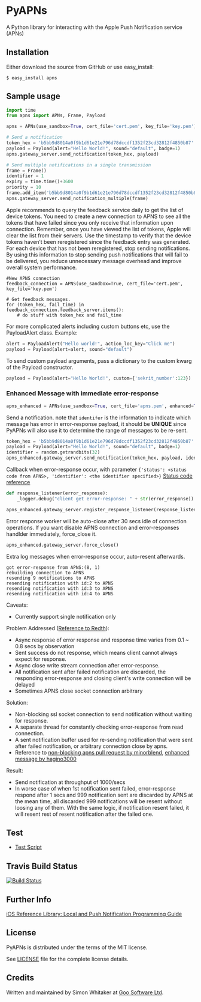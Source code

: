 # PyAPNs 

A Python library for interacting with the Apple Push Notification service 
(APNs)

## Installation

Either download the source from GitHub or use easy_install:

    $ easy_install apns

## Sample usage

```python
import time
from apns import APNs, Frame, Payload

apns = APNs(use_sandbox=True, cert_file='cert.pem', key_file='key.pem')

# Send a notification
token_hex = 'b5bb9d8014a0f9b1d61e21e796d78dccdf1352f23cd32812f4850b87'
payload = Payload(alert="Hello World!", sound="default", badge=1)
apns.gateway_server.send_notification(token_hex, payload)

# Send multiple notifications in a single transmission
frame = Frame()
identifier = 1
expiry = time.time()+3600
priority = 10
frame.add_item('b5bb9d8014a0f9b1d61e21e796d78dccdf1352f23cd32812f4850b87', payload, identifier, expiry, priority)
apns.gateway_server.send_notification_multiple(frame)
```

Apple recommends to query the feedback service daily to get the list of device tokens. You need to create a new connection to APNS to see all the tokens that have failed since you only receive that information upon connection. Remember, once you have viewed the list of tokens, Apple will clear the list from their servers. Use the timestamp to verify that the device tokens haven’t been reregistered since the feedback entry was generated. For each device that has not been reregistered, stop sending notifications. By using this information to stop sending push notifications that will fail to be delivered, you reduce unnecessary message overhead and improve overall system performance.

```
#New APNS connection
feedback_connection = APNS(use_sandbox=True, cert_file='cert.pem', key_file='key.pem')

# Get feedback messages.
for (token_hex, fail_time) in feedback_connection.feedback_server.items():
    # do stuff with token_hex and fail_time
```


For more complicated alerts including custom buttons etc, use the PayloadAlert 
class. Example:

```python
alert = PayloadAlert("Hello world!", action_loc_key="Click me")
payload = Payload(alert=alert, sound="default")
```

To send custom payload arguments, pass a dictionary to the custom kwarg
of the Payload constructor.

```python
payload = Payload(alert="Hello World!", custom={'sekrit_number':123})
```

### Enhanced Message with immediate error-response
```python
apns_enhanced = APNs(use_sandbox=True, cert_file='apns.pem', enhanced=True)
```

Send a notification. note that `identifer` is the information to indicate which message has error in error-response payload, it should be **UNIQUE** since PyAPNs will also use it to determine the range of messages to be re-sent.
```python
token_hex = 'b5bb9d8014a0f9b1d61e21e796d78dccdf1352f23cd32812f4850b87'
payload = Payload(alert="Hello World!", sound="default", badge=1)
identifier = random.getrandbits(32)
apns_enhanced.gateway_server.send_notification(token_hex, payload, identifier=identifier)
```

Callback when error-response occur, with parameter `{'status': <status code from APNS>, 'identifier': <the identifier specified>}`
[Status code reference](https://developer.apple.com/library/ios/documentation/NetworkingInternet/Conceptual/RemoteNotificationsPG/Chapters/CommunicatingWIthAPS.html#//apple_ref/doc/uid/TP40008194-CH101-SW4)
```python
def response_listener(error_response):
    _logger.debug("client get error-response: " + str(error_response))

apns_enhanced.gateway_server.register_response_listener(response_listener)
```

Error response worker will be auto-close after 30 secs idle of connection operations.
If you want disable APNS connection and error-responses handlder immediately, force_close it.
```python
apns_enhanced.gateway_server.force_close()
```

Extra log messages when error-response occur, auto-resent afterwards.

    got error-response from APNS:(8, 1)
    rebuilding connection to APNS
    resending 9 notifications to APNS
    resending notification with id:2 to APNS
    resending notification with id:3 to APNS
    resending notification with id:4 to APNS

Caveats:

* Currently support single notification only

Problem Addressed ([Reference to Redth](http://redth.codes/the-problem-with-apples-push-notification-ser/)):

* Async response of error response and response time varies from 0.1 ~ 0.8 secs by observation
* Sent success do not response, which means client cannot always expect for response.
* Async close write stream connection after error-response.
* All notification sent after failed notification are discarded, the responding error-response and closing client's write connection will be delayed
* Sometimes APNS close socket connection arbitrary

Solution:

* Non-blocking ssl socket connection to send notification without waiting for response.
* A separate thread for constantly checking error-response from read connection.
* A sent notification buffer used for re-sending notification that were sent after failed notification, or arbitrary connection close by apns.
* Reference to [non-blocking apns pull request by minorblend](https://github.com/djacobs/PyAPNs/pull/25), [enhanced message by hagino3000](https://github.com/voyagegroup/apns-proxy-server/blob/065775f87dbf25f6b06f24edc73dc5de4481ad36/apns_proxy_server/worker.py#l164-209)

Result:

* Send notification at throughput of 1000/secs
* In worse case of when 1st notification sent failed, error-response respond after 1 secs and 999 notification sent are discarded by APNS at the mean time, all discarded 999 notifications will be resent without loosing any of them. With the same logic, if notification resent failed, it will resent rest of resent notification after the failed one.

## Test ##
* [Test Script](https://gist.github.com/jimhorng/594401f68ce48282ced5)

## Travis Build Status

[![Build Status](https://secure.travis-ci.org/djacobs/PyAPNs.png?branch=master)](http://travis-ci.org/djacobs/PyAPNs)

## Further Info

[iOS Reference Library: Local and Push Notification Programming Guide][a1]

## License

PyAPNs is distributed under the terms of the MIT license.

See [LICENSE](LICENSE) file for the complete license details.

## Credits

Written and maintained by Simon Whitaker at [Goo Software Ltd][goo].

[a1]:http://developer.apple.com/iphone/library/documentation/NetworkingInternet/Conceptual/RemoteNotificationsPG/Introduction/Introduction.html#//apple_ref/doc/uid/TP40008194-CH1-SW1
[goo]:http://www.goosoftware.co.uk/
